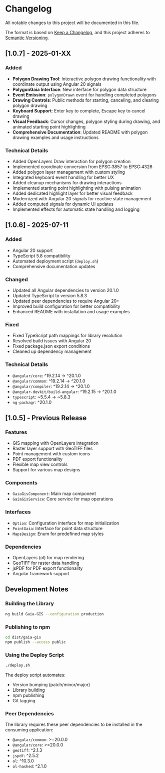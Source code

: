 # Changelog

All notable changes to this project will be documented in this file.

The format is based on [Keep a Changelog](https://keepachangelog.com/en/1.0.0/),
and this project adheres to [Semantic Versioning](https://semver.org/spec/v2.0.0.html).

## [1.0.7] - 2025-01-XX

### Added
- **Polygon Drawing Tool**: Interactive polygon drawing functionality with coordinate output using Angular 20 signals
- **PolygonGaia Interface**: New interface for polygon data structure
- **Event Emission**: `polygonDrawn` event for handling completed polygons
- **Drawing Controls**: Public methods for starting, canceling, and clearing polygon drawing
- **Keyboard Support**: Enter key to complete, Escape key to cancel drawing
- **Visual Feedback**: Cursor changes, polygon styling during drawing, and animated starting point highlighting
- **Comprehensive Documentation**: Updated README with polygon drawing examples and usage instructions

### Technical Details
- Added OpenLayers Draw interaction for polygon creation
- Implemented coordinate conversion from EPSG:3857 to EPSG:4326
- Added polygon layer management with custom styling
- Integrated keyboard event handling for better UX
- Added cleanup mechanisms for drawing interactions
- Implemented starting point highlighting with pulsing animation
- Added dedicated highlight layer for better visual feedback
- Modernized with Angular 20 signals for reactive state management
- Added computed signals for dynamic UI updates
- Implemented effects for automatic state handling and logging

## [1.0.6] - 2025-07-11

### Added
- Angular 20 support
- TypeScript 5.8 compatibility
- Automated deployment script (`deploy.sh`)
- Comprehensive documentation updates

### Changed
- Updated all Angular dependencies to version 20.1.0
- Updated TypeScript to version 5.8.3
- Updated peer dependencies to require Angular 20+
- Improved build configuration for better compatibility
- Enhanced README with installation and usage examples

### Fixed
- Fixed TypeScript path mappings for library resolution
- Resolved build issues with Angular 20
- Fixed package.json export conditions
- Cleaned up dependency management

### Technical Details
- `@angular/core`: ^19.2.14 → ^20.1.0
- `@angular/common`: ^19.2.14 → ^20.1.0
- `@angular/compiler`: ^19.2.14 → ^20.1.0
- `@angular-devkit/build-angular`: ^19.2.15 → ^20.1.0
- `typescript`: ~5.5.4 → ~5.8.3
- `ng-packagr`: ^20.1.0

## [1.0.5] - Previous Release

### Features
- GIS mapping with OpenLayers integration
- Raster layer support with GeoTIFF files
- Point management with custom icons
- PDF export functionality
- Flexible map view controls
- Support for various map designs

### Components
- `GaiaGisComponent`: Main map component
- `GaiaGisService`: Core service for map operations

### Interfaces
- `Option`: Configuration interface for map initialization
- `PointGaia`: Interface for point data structure
- `MapsDesign`: Enum for predefined map styles

### Dependencies
- OpenLayers (ol) for map rendering
- GeoTIFF for raster data handling
- jsPDF for PDF export functionality
- Angular framework support

## Development Notes

### Building the Library
```bash
ng build Gaia-GIS --configuration production
```

### Publishing to npm
```bash
cd dist/gaia-gis
npm publish --access public
```

### Using the Deploy Script
```bash
./deploy.sh
```

The deploy script automates:
- Version bumping (patch/minor/major)
- Library building
- npm publishing
- Git tagging

### Peer Dependencies
The library requires these peer dependencies to be installed in the consuming application:
- `@angular/common`: >=20.0.0
- `@angular/core`: >=20.0.0
- `geotiff`: ^2.1.3
- `jspdf`: ^2.5.2
- `ol`: ^10.3.0
- `ol-hashed`: ^2.1.0